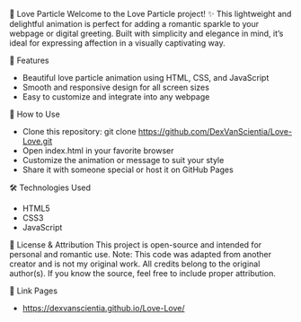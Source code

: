 💖 Love Particle
Welcome to the Love Particle project! ✨ This lightweight and delightful animation is perfect for adding a romantic sparkle to your webpage or digital greeting. Built with simplicity and elegance in mind, it’s ideal for expressing affection in a visually captivating way.

🌟 Features
- Beautiful love particle animation using HTML, CSS, and JavaScript
- Smooth and responsive design for all screen sizes
- Easy to customize and integrate into any webpage

🚀 How to Use
- Clone this repository:
git clone https://github.com/DexVanScientia/Love-Love.git
- Open index.html in your favorite browser
- Customize the animation or message to suit your style
- Share it with someone special or host it on GitHub Pages

🛠️ Technologies Used
- HTML5
- CSS3
- JavaScript

📄 License & Attribution
This project is open-source and intended for personal and romantic use.
Note: This code was adapted from another creator and is not my original work. All credits belong to the original author(s). If you know the source, feel free to include proper attribution.

📍 Link Pages
- https://dexvanscientia.github.io/Love-Love/
